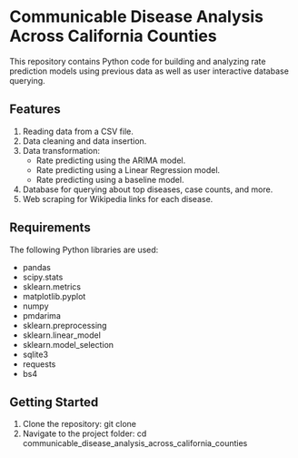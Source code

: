 # Communicable Disease Analysis Across California Counties
This repository contains Python code for building and analyzing rate prediction models using previous data as well as user interactive database querying.
## Features
1. Reading data from a CSV file.
2. Data cleaning and data insertion.
3. Data transformation:
   - Rate predicting using the ARIMA model.
   - Rate predicting using a Linear Regression model.
   - Rate predicting using a baseline model.
4. Database for querying about top diseases, case counts, and more.
5. Web scraping for Wikipedia links for each disease.

## Requirements
The following Python libraries are used:
   * pandas
   * scipy.stats
   * sklearn.metrics
   * matplotlib.pyplot
   * numpy
   * pmdarima
   * sklearn.preprocessing
   * sklearn.linear_model
   * sklearn.model_selection
   * sqlite3
   * requests
   * bs4
     
## Getting Started
1. Clone the repository:
   git clone <repository-url>
2. Navigate to the project folder:
   cd communicable_disease_analysis_across_california_counties

